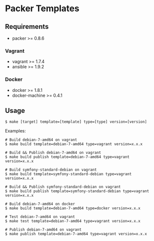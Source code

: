 # Packer Templates

## Requirements

  - packer >= 0.8.6

### Vagrant

  - vagrant >= 1.7.4
  - ansible >= 1.9.2

### Docker

  - docker >= 1.8.1
  - docker-machine >= 0.4.1

## Usage

    $ make [target] template=[template] type=[type] version=[version]

Examples:

    # Build debian-7-amd64 on vagrant
    $ make build template=debian-7-amd64 type=vagrant version=x.x.x

    # Build && Publish debian-7-amd64 on vagrant
    $ make build publish template=debian-7-amd64 type=vagrant version=x.x.x

    # Build symfony-standard-debian on vagrant
    $ make build template=symfony-standard-debian type=vagrant version=x.x.x

    # Build && Publish symfony-standard-debian on vagrant
    $ make build publish template=symfony-standard-debian type=vagrant version=x.x.x

    # Build debian-7-amd64 on docker
    $ make build template=debian-7-amd64 type=docker version=x.x.x

    # Test debian-7-amd64 on vagrant
    $ make test template=debian-7-amd64 type=vagrant version=x.x.x

    # Publish debian-7-amd64 on vagrant
    $ make publish template=debian-7-amd64 type=vagrant version=x.x.x
